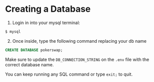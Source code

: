 # Creating a Database

1. Login in into your mysql terminal:

```sh
$ mysql
```

2. Once inside, type the following command replacing your db name

```sql
CREATE DATABASE pokerswap;
```

Make sure to update the `DB_CONNECTION_STRING` on the `.env` file with the correct database name.

You can keep running any SQL command or type `exit;` to quit.
